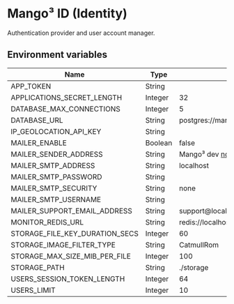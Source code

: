 # Mango³ ID (Identity)

Authentication provider and user account manager.

## Environment variables

| Name                           | Type    | Default                                              |
| ------------------------------ | ------- | ---------------------------------------------------- |
| APP_TOKEN                      | String  |                                                      |
| APPLICATIONS_SECRET_LENGTH     | Integer | 32                                                   |
| DATABASE_MAX_CONNECTIONS       | Integer | 5                                                    |
| DATABASE_URL                   | String  | postgres://mango3:mango3@127.0.0.1:5432/identity_dev |
| IP_GEOLOCATION_API_KEY         | String  |                                                      |
| MAILER_ENABLE                  | Boolean | false                                                |
| MAILER_SENDER_ADDRESS          | String  | Mango³ dev <no-reply@localhost>                      |
| MAILER_SMTP_ADDRESS            | String  | localhost                                            |
| MAILER_SMTP_PASSWORD           | String  |                                                      |
| MAILER_SMTP_SECURITY           | String  | none                                                 |
| MAILER_SMTP_USERNAME           | String  |                                                      |
| MAILER_SUPPORT_EMAIL_ADDRESS   | String  | support@localhost                                    |
| MONITOR_REDIS_URL              | String  | redis://localhost:6379/0                             |
| STORAGE_FILE_KEY_DURATION_SECS | Integer | 60                                                   |
| STORAGE_IMAGE_FILTER_TYPE      | String  | CatmullRom                                           |
| STORAGE_MAX_SIZE_MIB_PER_FILE  | Integer | 100                                                  |
| STORAGE_PATH                   | String  | ./storage                                            |
| USERS_SESSION_TOKEN_LENGTH     | Integer | 64                                                   |
| USERS_LIMIT                    | Integer | 10                                                   |
